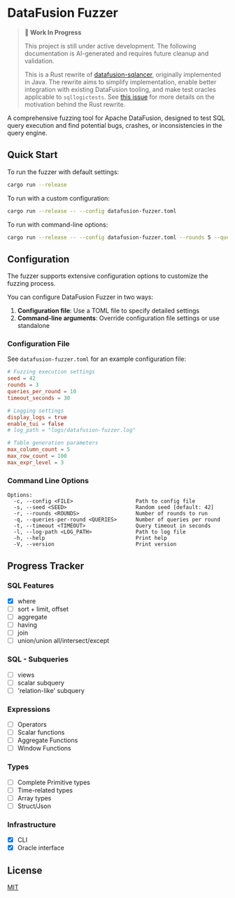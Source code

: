 # DataFusion Fuzzer

> **🚧 Work In Progress** 
> 
> This project is still under active development. The following documentation is AI-generated and requires future cleanup and validation.
>
> This is a Rust rewrite of [datafusion-sqlancer](https://github.com/apache/datafusion/issues/11030), originally implemented in Java. The rewrite aims to simplify implementation, enable better integration with existing DataFusion tooling, and make test oracles applicable to `sqllogictests`. See [this issue](https://github.com/apache/datafusion/issues/14535) for more details on the motivation behind the Rust rewrite.

A comprehensive fuzzing tool for Apache DataFusion, designed to test SQL query execution and find potential bugs, crashes, or inconsistencies in the query engine.

## Quick Start

To run the fuzzer with default settings:

```bash
cargo run --release
```

To run with a custom configuration:

```bash
cargo run --release -- --config datafusion-fuzzer.toml
```

To run with command-line options:
```bash
cargo run --release -- --config datafusion-fuzzer.toml --rounds 5 --queries-per-round 20
```

## Configuration

The fuzzer supports extensive configuration options to customize the fuzzing process.

You can configure DataFusion Fuzzer in two ways:

1. **Configuration file**: Use a TOML file to specify detailed settings
2. **Command-line arguments**: Override configuration file settings or use standalone

### Configuration File

See `datafusion-fuzzer.toml` for an example configuration file:

```toml
# Fuzzing execution settings
seed = 42
rounds = 3
queries_per_round = 10
timeout_seconds = 30

# Logging settings  
display_logs = true
enable_tui = false
# log_path = "logs/datafusion-fuzzer.log"

# Table generation parameters
max_column_count = 5
max_row_count = 100
max_expr_level = 3
```

### Command Line Options

```
Options:
  -c, --config <FILE>                    Path to config file
  -s, --seed <SEED>                      Random seed [default: 42]
  -r, --rounds <ROUNDS>                  Number of rounds to run
  -q, --queries-per-round <QUERIES>      Number of queries per round
  -t, --timeout <TIMEOUT>                Query timeout in seconds
  -l, --log-path <LOG_PATH>              Path to log file
  -h, --help                             Print help
  -V, --version                          Print version
```

## Progress Tracker
### SQL Features
- [x] where
- [ ] sort + limit, offset
- [ ] aggregate
- [ ] having
- [ ] join
- [ ] union/union all/intersect/except

### SQL - Subqueries
- [ ] views
- [ ] scalar subquery
- [ ] 'relation-like' subquery

### Expressions
- [ ] Operators
- [ ] Scalar functions
- [ ] Aggregate Functions
- [ ] Window Functions

### Types
- [ ] Complete Primitive types
- [ ] Time-related types
- [ ] Array types
- [ ] Struct/Json

### Infrastructure
- [x] CLI
- [x] Oracle interface

## License

[MIT](LICENSE)